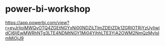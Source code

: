 # power-bi-workshop

https://app.powerbi.com/view?r=eyJrIjoiMWQyOTQ4ZGEtNGYxNi00NDZiLTlmZDEtZDk1ZGRlOTRiYzUyIiwidCI6IjEwMWRhNTg3LTE4NDMtNGY1Mi04YjhhLTE3YjA2OWM2NmQzMyIsImMiOjJ9
